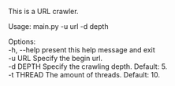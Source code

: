 This is a URL crawler.

Usage: main.py -u url -d depth

Options:  
  -h, --help  present this help message and exit  
  -u URL      Specify the begin url.  
  -d DEPTH    Specify the crawling depth. Default: 5.  
  -t THREAD   The amount of threads. Default: 10.  

